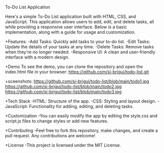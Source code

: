 To-Do List Application

Here's a simple To-Do List application built with HTML, CSS, and JavaScript. This application allows users to add, edit, and delete tasks, all while providing a responsive user interface. Below is a basic implementation, along with a guide for usage and customization.

+Features:
-Add Tasks: Quickly add tasks to your to-do list.
-Edit Tasks: Update the details of your tasks at any time.
-Delete Tasks: Remove tasks when they're no longer needed.
-Responsive UI: A clean and user-friendly interface with a modern design.

+Demo
To see the demo, you can clone the repository and open the index.html file in your browser:
https://github.com/si-brigui/todo-list.git

 +sceenshots:
 https://github.com/si-brigui/todo-list/blob/main/todo1.jpg
 https://github.com/si-brigui/todo-list/blob/main/todo2.jpg
 https://github.com/si-brigui/todo-list/blob/main/todo3.jpg

+Tech Stack
-HTML: Structure of the app.
-CSS: Styling and layout design.
-JavaScript: Functionality for adding, editing, and deleting tasks.


+Customization
-You can easily modify the app by editing the style.css and script.js files to change styles or add new features.

+Contributing
-Feel free to fork this repository, make changes, and create a pull request. Any contributions are welcome!

+License
-This project is licensed under the MIT License.
 
 

